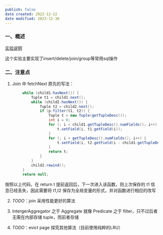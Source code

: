 ```yaml
---
publish: false
date created: 2022-12-22
date modified: 2023-12-30
---
```

### 一、概述
[实验说明](material/lab2.md)

这个实验主要实现了insert/delete/join/group等常用sql操作



### 二、注意点

1. Join 中 fetchNext 原先的写法：

```java
        while (child1.hasNext()) {
            Tuple t1 = child1.next();
            while (child2.hasNext()) {
                Tuple t2 = child2.next();
                if (p.filter(t1, t2)) {
                    Tuple t = new Tuple(getTupleDesc());
                    int i = 0;
                    for (; i < child1.getTupleDesc().numFields(); i++) {
                        t.setField(i, t1.getField(i));
                    }
                    for (; i < getTupleDesc().numFields(); i++) {
                        t.setField(i, t2.getField(i - child1.getTupleDesc().numFields()));
                    }
                    return t;
                }
            }
            child2.rewind();
        }
        return null;
```

按照以上代码，在 return t 提前返回后，下一次进入该函数，则上次保存的 t1 信息已经丢失，因此需要将 t1,t2 保存为全局变量的形式，并对函数进行相应的改写

2. *TODO*：join 采用性能更好的算法

3. IntergerAggregator 之于 Aggregate 就像 Predicate 之于 filter，只不过后者无需在内部存储 tuple，而前者存储

4. *TODO*：evict page 探究其他算法（目前使用纯粹的LRU）
